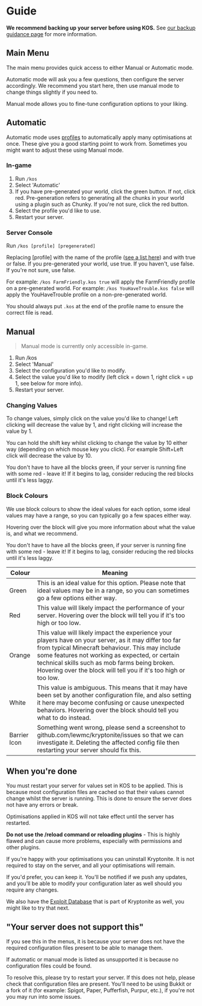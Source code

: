 # Guide

<warning>
    <strong>We recommend backing up your server before using KOS.</strong>
    See <a href="KR-Backup.md">our backup guidance page</a> for more information.
</warning>

## Main Menu
The main menu provides quick access to either Manual or Automatic mode.

Automatic mode will ask you a few questions, then configure the server accordingly. We recommend you start here, then use manual mode to change things slightly if you need to.

Manual mode allows you to fine-tune configuration options to your liking.

## Automatic
Automatic mode uses [profiles](KR-Profiles.md) to automatically apply many optimisations at once.
These give you a good starting point to work from.
Sometimes you might want to adjust these using Manual mode.

### In-game
1. Run `/kos`
2. Select 'Automatic'
3. If you have pre-generated your world, click the green button. If not, click red. Pre-generation refers to generating all the chunks in your world using a plugin such as Chunky. If you're not sure, click the red button.
4. Select the profile you'd like to use.
5. Restart your server.

### Server Console
Run `/kos [profile] [pregenerated]`

Replacing [profile] with the name of the profile ([see a list here](KR-Profiles.md)) and <pregenerated> with true or false. If you pre-generated your world, use true. If you haven't, use false. If you're not sure, use false.

For example: `/kos FarmFriendly.kos true` will apply the FarmFriendly profile on a pre-generated world.
For example: `/kos YouHaveTrouble.kos false` will apply the YouHaveTrouble profile on a non-pre-generated world.

You should always put `.kos` at the end of the profile name to ensure the correct file is read.

## Manual

> Manual mode is currently only accessible in-game.

1. Run /kos
2. Select 'Manual'
3. Select the configuration you'd like to modify.
4. Select the value you'd like to modify (left click = down 1, right click = up 1, see below for more info).
5. Restart your server.

### Changing Values
To change values, simply click on the value you'd like to change! Left clicking will decrease the value by 1, and right clicking will increase the value by 1.

You can hold the shift key whilst clicking to change the value by 10 either way (depending on which mouse key you click). For example Shift+Left click will decrease the value by 10.

You don't have to have all the blocks green, if your server is running fine with some red - leave it! If it begins to lag, consider reducing the red blocks until it's less laggy.

### Block Colours
We use block colours to show the ideal values for each option, some ideal values may have a range, so you can typically go a few spaces either way.

Hovering over the block will give you more information about what the value is, and what we recommend.

You don't have to have all the blocks green, if your server is running fine with some red - leave it! If it begins to lag, consider reducing the red blocks until it's less laggy.

| Colour       | Meaning                                                                                                                                                                                                                                                                                                                          |
|--------------|----------------------------------------------------------------------------------------------------------------------------------------------------------------------------------------------------------------------------------------------------------------------------------------------------------------------------------|
| Green        | This is an ideal value for this option. Please note that ideal values may be in a range, so you can sometimes go a few options either way.                                                                                                                                                                                       |
| Red          | This value will likely impact the performance of your server. Hovering over the block will tell you if it's too high or too low.                                                                                                                                                                                                 |
| Orange       | This value will likely impact the experience your players have on your server, as it may differ too far from typical Minecraft behaviour. This may include some features not working as expected, or certain technical skills such as mob farms being broken. Hovering over the block will tell you if it's too high or too low. |
| White        | This value is ambiguous. This means that it may have been set by another configuration file, and also setting it here may become confusing or cause unexpected behaviors. Hovering over the block should tell you what to do instead.                                                                                            | 
| Barrier Icon | Something went wrong, please send a screenshot to github.com/lewmc/kryptonite/issues so that we can investigate it. Deleting the affected config file then restarting your server should fix this.                                                                                                                               | 

## When you're done
You must restart your server for values set in KOS to be applied.
This is because most configuration files are cached so that their values cannot change whilst the server is running.
This is done to ensure the server does not have any errors or break.

Optimisations applied in KOS will not take effect until the server has restarted.

**Do not use the /reload command or reloading plugins** - This is highly flawed and can cause more problems, especially with permissions and other plugins.

If you're happy with your optimisations you can uninstall Kryptonite.
It is not required to stay on the server, and all your optimisations will remain.

If you'd prefer, you can keep it. You'll be notified if we push any updates, and you'll be able to modify your configuration later as well should you require any changes.

We also have the [Exploit Database](KR-Exploit-Database.md) that is part of Kryptonite as well, you might like to try that next.

## "Your server does not support this"
If you see this in the menus, it is because your server does not have the required configuration files present to be able to manage them.

If automatic or manual mode is listed as unsupported it is because no configuration files could be found.

To resolve this, please try to restart your server. If this does not help, please check that configuration files are present. You'll need to be using Bukkit or a fork of it (for example: Spigot, Paper, Pufferfish, Purpur, etc.), if you're not you may run into some issues.
